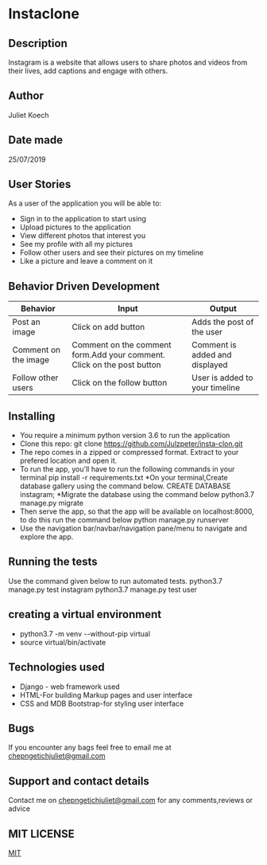 # Instaclone

## Description
Instagram is a website that allows users to share photos and videos from their lives, add captions and engage with others.

## Author
Juliet Koech


## Date made
25/07/2019

## User Stories
As a user of the application you will be able to:

* Sign in to the application to start using
* Upload pictures to the application 
* View different photos that interest you
* See my profile with all my pictures
* Follow other users and see their pictures on my timeline
* Like a picture and leave a comment on it


## Behavior Driven Development
| Behavior              | Input                                                                  | Output                         |
|-----------------------|------------------------------------------------------------------------|--------------------------------|
| Post an image         | Click on add button                                                    | Adds the post of the user      |
| Comment on the image  | Comment on the comment form.Add your comment. Click on the post button | Comment is added and displayed |  
| Follow other users    | Click on the follow button                                             | User is added to your timeline | 


##  Installing
* You require a minimum python version 3.6 to run the application
* Clone this repo: git clone https://github.com/Julzpeter/insta-clon.git
* The repo comes in a zipped or compressed format. Extract to your prefered location and open it.
* To run the app, you'll have to run the following commands in your terminal pip install -r requirements.txt
*On your terminal,Create database gallery using the command below. CREATE DATABASE instagram;
*Migrate the database using the command below
 python3.7 manage.py migrate
* Then serve the app, so that the app will be available on localhost:8000, to do this run the command below
 python manage.py runserver
* Use the navigation bar/navbar/navigation pane/menu to navigate and explore the app.

## Running the tests
Use the command given below to run automated tests. 
python3.7 manage.py test instagram
python3.7 manage.py test user


## creating a virtual environment
* python3.7 -m venv --without-pip virtual
* source virtual/bin/activate


## Technologies used
* Django - web framework used
* HTML-For building Markup pages and user interface
* CSS and MDB Bootstrap-for styling user interface

## Bugs
If you encounter any bags feel free to email me at chepngetichjuliet@gmail.com

## Support and contact details
Contact me on chepngetichjuliet@gmail.com for any comments,reviews or advice

## MIT LICENSE
[MIT]()